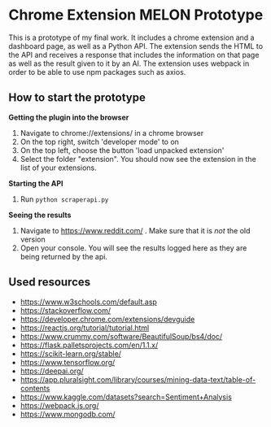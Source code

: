 # Chrome Extension MELON Prototype
This is a prototype of my final work. It includes a chrome extension and a dashboard page, as well as a Python API.
The extension sends the HTML to the API and receives a response that includes the information on that page as well as the result given to it by an AI.
The extension uses webpack in order to be able to use npm packages such as axios.

## How to start the prototype
**Getting the plugin into the browser**
1. Navigate to chrome://extensions/ in a chrome browser
2. On the top right, switch 'developer mode' to on
3. On the top left, choose the button 'load unpacked extension'
4. Select the folder "extension". You should now see the extension in the list of your extensions.

**Starting the API**
1. Run `python scraperapi.py`

**Seeing the results**
1. Navigate to https://www.reddit.com/ . Make sure that it is *not* the old version
2. Open your console. You will see the results logged here as they are being returned by the api. 

## Used resources
* https://www.w3schools.com/default.asp
* https://stackoverflow.com/
* https://developer.chrome.com/extensions/devguide
* https://reactjs.org/tutorial/tutorial.html
* https://www.crummy.com/software/BeautifulSoup/bs4/doc/
* https://flask.palletsprojects.com/en/1.1.x/
* https://scikit-learn.org/stable/
* https://www.tensorflow.org/
* https://deepai.org/
* https://app.pluralsight.com/library/courses/mining-data-text/table-of-contents
* https://www.kaggle.com/datasets?search=Sentiment+Analysis
* https://webpack.js.org/
* https://www.mongodb.com/
